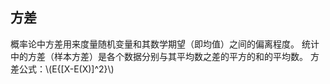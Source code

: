 <script type="text/javascript" src="http://cdn.mathjax.org/mathjax/latest/MathJax.js?config=default"></script>

## 方差
概率论中方差用来度量随机变量和其数学期望（即均值）之间的偏离程度。
统计中的方差（样本方差）是各个数据分别与其平均数之差的平方的和的平均数。
方差公式：\\(E{[X-E(X)]^2}\\)
